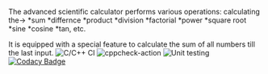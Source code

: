 The advanced scientific calculator performs various operations: 
calculating the-> *sum
                  *differnce
                  *product
                  *division
                  *factorial
                  *power
                  *square root
                  *sine
                  *cosine
                  *tan, etc.
  
                  
It is equipped with a special feature to calculate the sum of all numbers till the last input.
![C/C++ CI](https://github.com/99002643/SDLC/workflows/C/C++%20CI/badge.svg)
![cppcheck-action](https://github.com/99002643/SDLC/workflows/cppcheck-action/badge.svg)
![Unit testing](https://github.com/99002643/SDLC/workflows/Unit%20testing/badge.svg)
[![Codacy Badge](https://app.codacy.com/project/badge/Grade/be17168e023f487988efb2852998b537)](https://www.codacy.com/gh/shrutihazra1998/SDLC/dashboard?utm_source=github.com&amp;utm_medium=referral&amp;utm_content=shrutihazra1998/SDLC&amp;utm_campaign=Badge_Grade)
